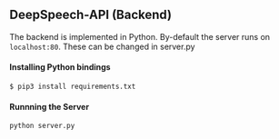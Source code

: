 ## DeepSpeech-API (Backend)

The backend is implemented in Python. By-default the server runs on `localhost:80`. These can be changed in server.py

#### Installing Python bindings

```
$ pip3 install requirements.txt
```

#### Runnning the Server

```bash
python server.py
```